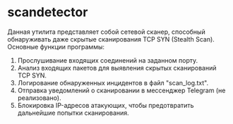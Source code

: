 # scandetector
Данная утилита представляет собой сетевой сканер, способный обнаруживать даже скрытые сканирования TCP SYN (Stealth Scan). 
Основные функции программы:

1. Прослушивание входящих соединений на заданном порту.
2. Анализ входящих пакетов для выявления скрытых сканирований TCP SYN.
3. Логирование обнаруженных инцидентов в файл "scan_log.txt".
4. Отправка уведомлений о сканировании в мессенджер Telegram (не реализовано).
5. Блокировка IP-адресов атакующих, чтобы предотвратить дальнейшие попытки сканирования.
